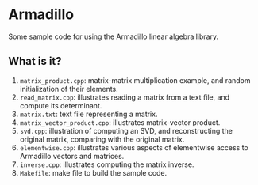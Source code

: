 # Armadillo

Some sample code for using the Armadillo linear algebra library.


## What is it?

1. `matrix_product.cpp`: matrix-matrix multiplication example, and
    random initialization of their elements.
1. `read_matrix.cpp`: illustrates reading a matrix from a text file, and
    compute its determinant.
1. `matrix.txt`: text file representing a matrix.
1. `matrix_vector_product.cpp`: illustrates matrix-vector product.
1. `svd.cpp`: illustration of computing an SVD, and reconstructing
    the original matrix, comparing with the original matrix.
1. `elementwise.cpp`: illustrates various aspects of elementwise access
    to Armadillo vectors and matrices.
1. `inverse.cpp`: illustrates computing the matrix inverse.
1. `Makefile`: make file to build the sample code.
